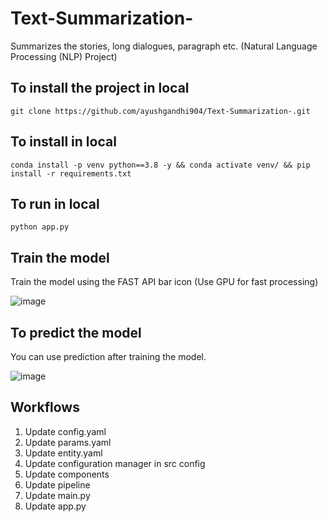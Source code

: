 # Text-Summarization-
Summarizes the stories, long dialogues, paragraph etc. (Natural Language Processing (NLP) Project) 

## To install the project in local 

```
git clone https://github.com/ayushgandhi904/Text-Summarization-.git
```

## To install in local

```
conda install -p venv python==3.8 -y && conda activate venv/ && pip install -r requirements.txt
```

## To run in local

```
python app.py
```

## Train the model

Train the model using the FAST API bar icon (Use GPU for fast processing)

![image](https://github.com/ayushgandhi904/Text-Summarization-/assets/96850890/286edce1-9b15-4550-a909-2a17360a461d)


## To predict the model 

You can use prediction after training the model.

![image](https://github.com/ayushgandhi904/Text-Summarization-/assets/96850890/259d87b6-62e8-4f2c-bb94-c2357ef6bd0c)




## Workflows

1. Update config.yaml
2. Update params.yaml
3. Update entity.yaml
4. Update configuration manager in src config
5. Update components
6. Update pipeline
7. Update main.py
8. Update app.py

